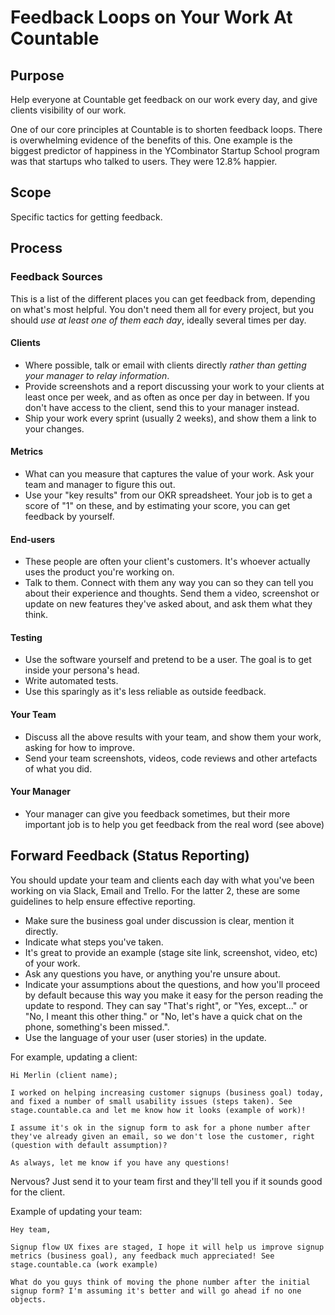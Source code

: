 # Feedback Loops on Your Work At Countable

## Purpose

Help everyone at Countable get feedback on our work every day, and give clients visibility of our work.

One of our core principles at Countable is to shorten feedback loops. There is overwhelming evidence of the benefits of this. One example is the biggest predictor of happiness in the YCombinator Startup School program was that startups who talked to users. They were 12.8% happier.

## Scope

Specific tactics for getting feedback.

## Process

### Feedback Sources

This is a list of the different places you can get feedback from, depending on what's most helpful. You don't need them all for every project, but you should _use at least one of them each day_, ideally several times per day.

#### Clients
  * Where possible, talk or email with clients directly *rather than getting your manager to relay information*.
  * Provide screenshots and a report discussing your work to your clients at least once per week, and as often as once per day in between. If you don't have access to the client, send this to your manager instead.
  * Ship your work every sprint (usually 2 weeks), and show them a link to your changes.

#### Metrics
  * What can you measure that captures the value of your work. Ask your team and manager to figure this out.
  * Use your "key results" from our OKR spreadsheet. Your job is to get a score of "1" on these, and by estimating your score, you can get feedback by yourself.

#### End-users
  * These people are often your client's customers. It's whoever actually uses the product you're working on.
  * Talk to them. Connect with them any way you can so they can tell you about their experience and thoughts. Send them a video, screenshot or update on new features they've asked about, and ask them what they think.

#### Testing
  * Use the software yourself and pretend to be a user. The goal is to get inside your persona's head.
  * Write automated tests.
  * Use this sparingly as it's less reliable as outside feedback.

#### Your Team
  * Discuss all the above results with your team, and show them your work, asking for how to improve.
  * Send your team screenshots, videos, code reviews and other artefacts of what you did.

#### Your Manager
  * Your manager can give you feedback sometimes, but their more important job is to help you get feedback from the real word (see above)


## Forward Feedback (Status Reporting)

You should update your team and clients each day with what you've been working on via Slack, Email and Trello. For the latter 2, these are some guidelines to help ensure effective reporting.

  * Make sure the business goal under discussion is clear, mention it directly.
  * Indicate what steps you've taken.
  * It's great to provide an example (stage site link, screenshot, video, etc) of your work.
  * Ask any questions you have, or anything you're unsure about.
  * Indicate your assumptions about the questions, and how you'll proceed by default because this way you make it easy for the person reading the update to respond. They can say "That's right", or "Yes, except..." or "No, I meant this other thing." or "No, let's have a quick chat on the phone, something's been missed.".
  * Use the language of your user (user stories) in the update.
  
For example, updating a client:

```
Hi Merlin (client name);

I worked on helping increasing customer signups (business goal) today, and fixed a number of small usability issues (steps taken). See stage.countable.ca and let me know how it looks (example of work)!

I assume it's ok in the signup form to ask for a phone number after they've already given an email, so we don't lose the customer, right (question with default assumption)?

As always, let me know if you have any questions!
```

Nervous? Just send it to your team first and they'll tell you if it sounds good for the client.

Example of updating your team:

```
Hey team,

Signup flow UX fixes are staged, I hope it will help us improve signup metrics (business goal), any feedback much appreciated! See stage.countable.ca (work example)

What do you guys think of moving the phone number after the initial signup form? I'm assuming it's better and will go ahead if no one objects.
```
